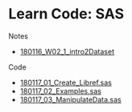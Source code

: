 # Learn Code: SAS

Notes
- [180116_W02_1_intro2Dataset](https://github.com/clintko/LearnCode_SAS/blob/master/180116_W02_1_intro2Dataset.md)


Code
- [180117_01_Create_Libref.sas](https://github.com/clintko/LearnCode_SAS/blob/master/code/180117_01_Create_Libref.sas)
- [180117_02_Examples.sas](https://github.com/clintko/LearnCode_SAS/blob/master/code/180117_02_Examples.sas)
- [180117_03_ManipulateData.sas](https://github.com/clintko/LearnCode_SAS/blob/master/code/180117_03_ManipulateData.sas)
